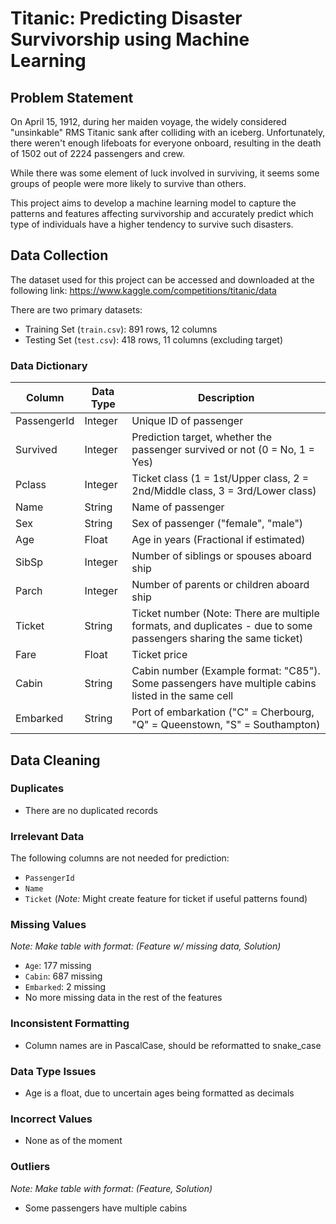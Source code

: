 # Titanic: Predicting Disaster Survivorship using Machine Learning

## Problem Statement

On April 15, 1912, during her maiden voyage, the widely considered "unsinkable" RMS Titanic sank after colliding with an iceberg. Unfortunately, there weren't enough lifeboats for everyone onboard, resulting in the death of 1502 out of 2224 passengers and crew.

While there was some element of luck involved in surviving, it seems some groups of people were more likely to survive than others.

This project aims to develop a machine learning model to capture the patterns and features affecting survivorship and accurately predict which type of individuals have a higher tendency to survive such disasters.

## Data Collection

The dataset used for this project can be accessed and downloaded at the following link: https://www.kaggle.com/competitions/titanic/data

There are two primary datasets:

- Training Set (`train.csv`): 891 rows, 12 columns
- Testing Set (`test.csv`): 418 rows, 11 columns (excluding target)

### Data Dictionary

| Column      | Data Type | Description                                                                                                       |
| ----------- | --------- | ----------------------------------------------------------------------------------------------------------------- |
| PassengerId | Integer   | Unique ID of passenger                                                                                            |
| Survived    | Integer   | Prediction target, whether the passenger survived or not (0 = No, 1 = Yes)                                        |
| Pclass      | Integer   | Ticket class (1 = 1st/Upper class, 2 = 2nd/Middle class, 3 = 3rd/Lower class)                                     |
| Name        | String    | Name of passenger                                                                                                 |
| Sex         | String    | Sex of passenger ("female", "male")                                                                               |
| Age         | Float     | Age in years (Fractional if estimated)                                                                            |
| SibSp       | Integer   | Number of siblings or spouses aboard ship                                                                         |
| Parch       | Integer   | Number of parents or children aboard ship                                                                         |
| Ticket      | String    | Ticket number (Note: There are multiple formats, and duplicates - due to some passengers sharing the same ticket) |
| Fare        | Float     | Ticket price                                                                                                      |
| Cabin       | String    | Cabin number (Example format: "C85"). Some passengers have multiple cabins listed in the same cell                |
| Embarked    | String    | Port of embarkation ("C" = Cherbourg, "Q" = Queenstown, "S" = Southampton)                                        |

## Data Cleaning

### Duplicates

- There are no duplicated records

### Irrelevant Data

The following columns are not needed for prediction:

- `PassengerId`
- `Name`
- `Ticket` (_Note:_ Might create feature for ticket if useful patterns found)

### Missing Values

_Note: Make table with format: (Feature w/ missing data, Solution)_

- `Age`: 177 missing
- `Cabin`: 687 missing
- `Embarked`: 2 missing
- No more missing data in the rest of the features

### Inconsistent Formatting

- Column names are in PascalCase, should be reformatted to snake_case

### Data Type Issues

- Age is a float, due to uncertain ages being formatted as decimals

### Incorrect Values

- None as of the moment

### Outliers

_Note: Make table with format: (Feature, Solution)_

- Some passengers have multiple cabins
